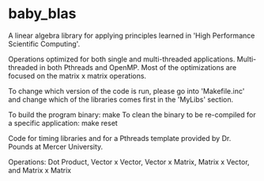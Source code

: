 # baby_blas

A linear algebra library for applying principles learned in 'High Performance Scientific Computing'.

Operations optimized for both single and multi-threaded applications. Multi-threaded in both Pthreads and OpenMP.
Most of the optimizations are focused on the matrix x matrix operations.

To change which version of the code is run, please go into 'Makefile.inc' and change which of the libraries comes first in the 'MyLibs' section.

To build the program binary: make
To clean the binary to be re-compiled for a specific application: make reset

Code for timing libraries and for a Pthreads template provided by Dr. Pounds at Mercer University.

Operations: Dot Product, Vector x Vector, Vector x Matrix, Matrix x Vector, and Matrix x Matrix